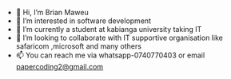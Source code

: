 - 👋 Hi, I’m Brian Maweu
- 👀 I’m interested in software development 
- 🌱 I’m currently a student at kabianga       university taking IT
- 💞️ I’m looking to collaborate with IT        supportive organisation like safaricom      ,microsoft and many others 
- 📫 You can reach me via whatsapp-0740770403 or email papercoding2@gmail.com

<!---
Papercode2/Papercode2 is a ✨ special ✨ repository because its `README.md` (this file) appears on your GitHub profile.
You can click the Preview link to take a look at your changes.
--->
